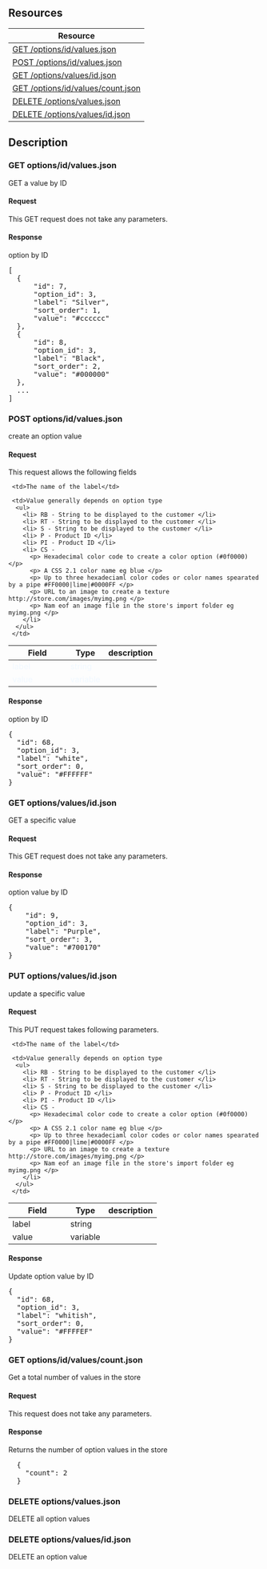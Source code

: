 ## Resources

<table class="table table-bordered ">
  <thead>
   <tr>
     <th>Resource</th>
   </tr>
 </thead>
 <tbody>

   <tr>
     <td><a href="#get-optionsidvaluesjson">GET /options/id/values.json</a></td>
     
   </tr>
   <tr>
     <td><a href="#post-optionsidvaluesjson">POST /options/id/values.json</a></td>
     
   </tr>
   <tr>
     <td><a href="#get-optionsvaluesidjson">GET /options/values/id.json</a></td>
     
   </tr>
   <tr>
     <td><a href="#get-optionsidvaluescountjson">GET /options/id/values/count.json</a></td>
     
   </tr>

   <tr>
     <td><a href="#delete-optionsvaluesjson">DELETE /options/values.json</a></td>
     
   </tr>

   <tr>
     <td><a href="#delete-optionsvaluesidjson">DELETE /options/values/id.json</a></td>
     
   </tr>
   
 </tbody>
</table>
   
## Description

### GET options/id/values.json
GET a value by ID

#### Request
This GET request does not take any parameters.

#### Response
option by ID
<pre>
[
  {
      "id": 7,
      "option_id": 3,
      "label": "Silver",
      "sort_order": 1,
      "value": "#cccccc"
  },
  {
      "id": 8,
      "option_id": 3,
      "label": "Black",
      "sort_order": 2,
      "value": "#000000"
  },
  ...
]
</pre> 

### POST options/id/values.json
create an option value

#### Request
This request allows the following fields
<!-- do not change this. for rendering on the main site -->
<style type="text/css">
tr.mandatory {
  color: aliceblue;
}
</style>
<!-- style complete -->

<table class="table table-bordered ">
  <thead>
   <tr>
     <th style="width: 100px;">Field</th>
     <th style="width: 50px;">Type</th>
     <th>description</th>
   </tr>
  </thead>
  <tbody>
   
   <tr class="mandatory">
     <td>label</td>
     <td>string</td>
     
     <td>The name of the label</td>
   </tr>
   
   <tr class="mandatory">
     <td>value</td>
     <td>variable</td>
     
     <td>Value generally depends on option type
      <ul>
        <li> RB - String to be displayed to the customer </li>
        <li> RT - String to be displayed to the customer </li>
        <li> S - String to be displayed to the customer </li>
        <li> P - Product ID </li>
        <li> PI - Product ID </li>
        <li> CS - 
          <p> Hexadecimal color code to create a color option (#0f0000) </p>
          <p> A CSS 2.1 color name eg blue </p>
          <p> Up to three hexadeciaml color codes or color names spearated by a pipe #FF0000|lime|#0000FF </p>
          <p> URL to an image to create a texture http://store.com/images/myimg.png </p>
          <p> Nam eof an image file in the store's import folder eg myimg.png </p>
        </li>
      </ul>
     </td>
   </tr>
   
  </tbody>
</table>

#### Response
option by ID
<pre>
{
  "id": 68,
  "option_id": 3,
  "label": "white",
  "sort_order": 0,
  "value": "#FFFFFF"
}
</pre> 

### GET options/values/id.json
GET a specific value


#### Request
This GET request does not take any parameters.


#### Response
option value by ID
<pre>
{
    "id": 9,
    "option_id": 3,
    "label": "Purple",
    "sort_order": 3,
    "value": "#700170"
}
</pre>

### PUT options/values/id.json
update a specific value


#### Request
This PUT request takes following parameters.
<table class="table table-bordered ">
  <thead>
   <tr>
     <th style="width: 100px;">Field</th>
     <th style="width: 50px;">Type</th>
     <th>description</th>
   </tr>
  </thead>
  <tbody>
   
   <tr >
     <td>label</td>
     <td>string</td>
     
     <td>The name of the label</td>
   </tr>
   
   <tr >
     <td>value</td>
     <td>variable</td>
     
     <td>Value generally depends on option type
      <ul>
        <li> RB - String to be displayed to the customer </li>
        <li> RT - String to be displayed to the customer </li>
        <li> S - String to be displayed to the customer </li>
        <li> P - Product ID </li>
        <li> PI - Product ID </li>
        <li> CS - 
          <p> Hexadecimal color code to create a color option (#0f0000) </p>
          <p> A CSS 2.1 color name eg blue </p>
          <p> Up to three hexadeciaml color codes or color names spearated by a pipe #FF0000|lime|#0000FF </p>
          <p> URL to an image to create a texture http://store.com/images/myimg.png </p>
          <p> Nam eof an image file in the store's import folder eg myimg.png </p>
        </li>
      </ul>
     </td>
   </tr>
   
  </tbody>
</table>

#### Response
Update option value by ID
<pre>
{
  "id": 68,
  "option_id": 3,
  "label": "whitish",
  "sort_order": 0,
  "value": "#FFFFEF"
}
</pre>

### GET options/id/values/count.json
Get a total number of values in the store

#### Request
This request does not take any parameters.

#### Response
Returns the number of option values in the store 
<pre>
  {
    "count": 2
  }
</pre>

### DELETE options/values.json
DELETE all option values

### DELETE options/values/id.json
DELETE an option value